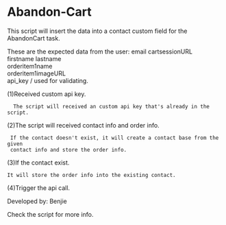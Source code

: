 # Abandon-Cart
This script will insert the data into a contact custom field for the AbandonCart task.

These are the expected data from the user: email
                                          cartsessionURL  
                                          firstname
                                          lastname  
                                          orderitem1name  
                                          orderitem1imageURL  
                                          api_key / used for validating.

(1)Received custom api key.

      The script will received an custom api key that's already in the script.

(2)The script will received contact info and order info.

     If the contact doesn't exist, it will create a contact base from the given  
     contact info and store the order info.

(3)If the contact exist.

    It will store the order info into the existing contact.

(4)Trigger the api call.


Developed by: Benjie

Check the script for more info.
